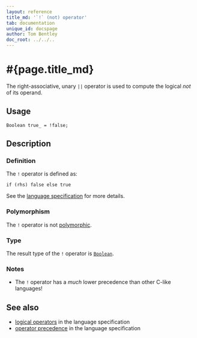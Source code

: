 ```yaml
---
layout: reference
title_md: '`!` (not) operator'
tab: documentation
unique_id: docspage
author: Tom Bentley
doc_root: ../../..
---
```


# #{page.title_md}

The right-associative, unary `||` operator is used to compute the 
logical *not* of its operand.

## Usage 

<!-- try: -->
    Boolean true_ = !false;

## Description

### Definition

The `!` operator is defined as:

<!-- check:none -->
<!-- try: -->
    if (rhs) false else true

See the [language specification](#{site.urls.spec_current}#logical) for 
more details.

### Polymorphism

The `!` operator is not [polymorphic](#{page.doc_root}/reference/operator/operator-polymorphism). 

### Type

The result type of the `!` operator is [`Boolean`](#{site.urls.apidoc_current}/Boolean.type.html).

### Notes

* The `!` operator has a _much_ lower precedence than other C-like
  languages!

## See also

* [logical operators](#{site.urls.spec_current}#logical) in the 
  language specification
* [operator precedence](#{site.urls.spec_current}#operatorprecedence) in the 
  language specification

